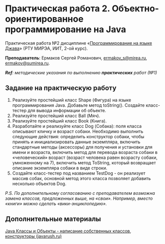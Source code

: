 # Практическая работа 2. Объектно-ориентированное программирование на Java
Практическая работа №2 дисциплине «[Программирование на языке Джава](https://online-edu.mirea.ru/course/view.php?id=4053)» (РТУ МИРЭА, ИИТ, 2-ой курс).

**Преподаватель**: Ермаков Сергей Романович, ermakov_s@mirea.ru, ermakov@sumirea.ru.

***Ref**: методические указания по выполнению **практических** работ (№1)*

## Задание на практическую работу
1. Реализуйте простейший класс Shape (Фигура) на языке программирования Java. Добавьте метод toString(). Создайте класс-тестер для вывода информации об объекте.
2. Реализуйте простейший класс Ball (Мяч).
3. Реализуйте простейший класс Book (Книга).
4. Разработайте и реализуйте класс Dog (Собака): поля класса описывают кличку и возраст собаки. Необходимо выполнить следующие действия: 
определить конструктор собаки, чтобы принять и инициализировать данные экземпляра, включить стандартные методы (аксессоры) для получения и 
установки для имени и возраста, включить метод для перевода возраста собаки в «человеческий» возраст (возраст человека равен возрасту собаки, умноженному на 7), 
включить метод ToString, который возвращает описание экземпляра собаки в виде строки. 
5. Создайте класс-тестер под названием TestDog - он реализует массив собак, основной метод этого класса позволяет добавить несколько объектов Dog.

*P.S. По дополнительному согласованию с преподавателем возможна замена классов, предложенных выше, на «свои». Например, вместо «книги» можно сделать «вики-энциклопедию».*

## Дополнительные материалы

[Java Классы и Объекты - написание собственных классов, конструкторы (javarush.ru)](https://javarush.ru/groups/posts/1949-znakomstvo-s-klassami-napisanie-sobstvennihkh-klassov-konstruktorih)

